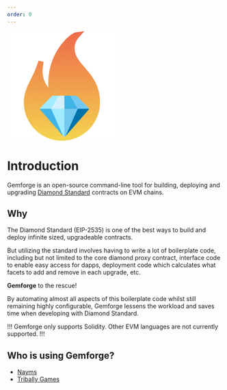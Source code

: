 ```yaml
---
order: 0
---
```


![](static/logo.png)

# Introduction

Gemforge is an open-source command-line tool for building, deploying and upgrading [Diamond Standard](https://eips.ethereum.org/EIPS/eip-2535) contracts on EVM chains.

## Why

The Diamond Standard (EIP-2535) is one of the best ways to build and deploy infinite sized, upgradeable contracts.

But utilizing the standard involves having to write a lot of boilerplate code, including but not limited to the core diamond proxy contract, interface code to enable easy access for dapps, deployment code which calculates what facets to add and remove in each upgrade, etc.

**Gemforge** to the rescue!

By automating almost all aspects of this boilerplate code whilst still remaining highly configurable, Gemforge lessens the workload and saves time when developing with Diamond Standard.

!!!
Gemforge only supports Solidity. Other EVM languages are not currently supported.
!!!

## Who is using Gemforge?

* [Nayms](https://github.com/nayms/contracts-v3)
* [Tribally Games](https://github.com/Tribally-Games/contracts)
